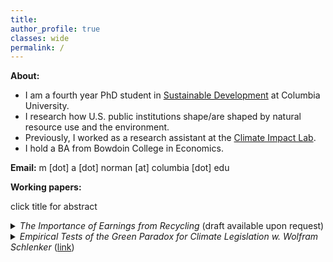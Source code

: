 ```yaml
---
title: 
author_profile: true
classes: wide
permalink: /
---
```

**About:**
- I am a fourth year PhD student in [Sustainable Development](https://www.sipa.columbia.edu/academics/programs/phd-sustainable-development) at Columbia University.
- I research how U.S. public institutions shape/are shaped by natural resource use and the environment.
- Previously, I worked as a research assistant at the [Climate Impact Lab](https://impactlab.org/).
- I hold a BA from Bowdoin College in Economics.

**Email:**  m [dot] a [dot] norman [at] columbia [dot] edu

**Working papers:**

click title for abstract
<details><summary> <em>The Importance of Earnings from Recycling</em> (draft available upon request) </summary>
<HR WIDTH="70%">
<P style="max-width:70%">
Recycling—collecting discarded items and redeeming their scrap value—channels income to marginalized populations. This paper evaluates the impact of bottle bills, which increased the scrap value of beverage containers to levels comparable with aggregate food stamp benefits, on U.S. household food expenditures and birth outcomes. While the effect of bottle bills on recycling income is theoretically ambiguous, this paper (i) outlines the sources of that ambiguity, (ii) documents that bottle bills do, in fact, raise earnings—boosting food expenditures by approximately 12% among low-income able-bodied households—and (iii) demonstrates that recycling income is both economically meaningful and broadly accessed. The resulting income gains lead to improvements in birth outcomes comparable to those from food stamps. Specifically, bottle bills reduce the incidence of low birth weight by 2.5% among mothers without a high school diploma--approximately one-quarter the magnitude of food stamps' effect. This surprising parity between a waste policy and a targeted welfare program highlights the sizable income generated by container redemption and the distinct populations each policy serves.


</P>
</details>
<details><summary> <em>Empirical Tests of the Green Paradox for Climate Legislation w. Wolfram Schlenker</em> (<a href="https://mayaanorman.github.io/docs/greenparadox.pdf">link</a>) </summary>
<HR WIDTH="70%">
<P style="max-width:70%">
The Green Paradox posits that fossil fuel markets respond to changing expectations about climate legislation, which limits future consumption, by shifting consumption to the present through lower present-day prices. We demonstrate that oil futures responded negatively to daily changes in the prediction market's expectations that the Waxman-Markey bill — the US climate bill discussed in 2009-2010 — would pass. This effect is consistent across various maturities as the proposed legislation would reset the entire price and consumption path, unlike temporary supply or demand shocks that phase out over time. The bill’s passage would have increased current global oil consumption by 2-4%. Furthermore, a strengthening of climate policy, as measured by monthly variations in media salience regarding climate policy over the last four decades, and two court rulings signaling limited future fossil fuel use, were associated with negative abnormal oil future returns. Taken together, our findings confirm that restricting future fossil fuel use will accelerate current-day consumption.
</P>
</details>






